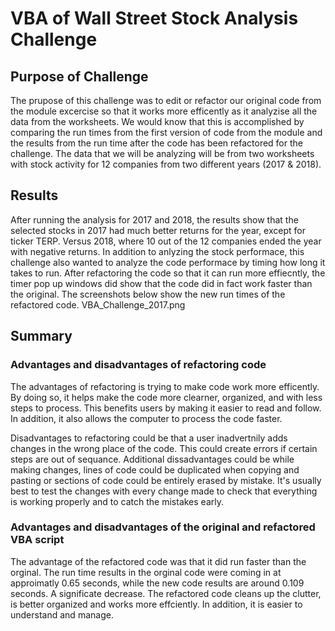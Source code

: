 # VBA of Wall Street Stock Analysis Challenge
##  Purpose of Challenge
The prupose of this challenge was to edit or refactor our original code from the module excercise so that it works more efficently as it analyzise all the data from the worksheets. We would know that this is accomplished by comparing the run times from the first version of code from the module and the results from the run time after the code has been refactored for the challenge. The data that we will be analyzing will be from two worksheets with stock activity for 12 companies from two different years (2017 & 2018). 

## Results
After running the analysis for 2017 and 2018, the results show that the selected stocks in 2017 had much better returns for the year, except for ticker TERP. Versus 2018, where 10 out of the 12 companies ended the year with negative returns.  In addition to anlyzing the stock performace, this challenge also wanted to analyze the code performace by timing how long it takes to run.  After refactoring the code so that it can run more effiecntly, the timer pop up windows did show that the code did in fact work faster than the original. The screenshots below show the new run times of the refactored code. 
VBA_Challenge_2017.png

## Summary
### Advantages and disadvantages of refactoring code
The advantages of refactoring is trying to make code work more efficently.  By doing so, it helps make the code more clearner, organized, and with less steps to process.  This benefits users by making it easier to read and follow.  In addition, it also allows the computer to process the code faster.

Disadvantages to refactoring could be that a user inadvertnily adds changes in the wrong place of the code.  This could create errors if certain steps are out of sequance.  Additional dissadvantages could be while making changes, lines of code could be duplicated when copying and pasting or sections of code could be entirely erased by mistake.  It's usually best to test the changes with every change made to check that everything is working properly and to catch the mistakes early.   

### Advantages and disadvantages of the original and refactored VBA script
The advantage of the refactored code was that it did run faster than the orginal.  The run time results in the orginal code were coming in at approimatly 0.65 seconds, while the new code results are around 0.109 seconds.  A significate decrease.  The refactored code cleans up the clutter, is better organized and works more effciently.  In addition, it is easier to understand and manage.
